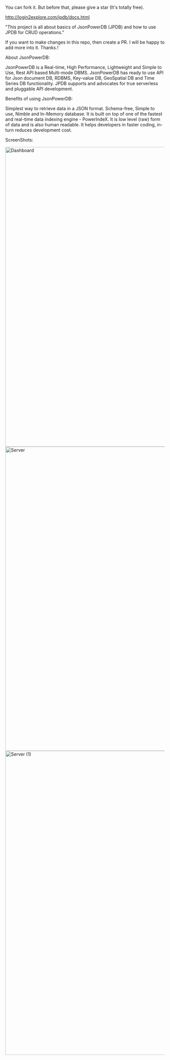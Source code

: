 You can fork it. But before that, please give a star (It's totally free).

http://login2explore.com/jpdb/docs.html

"This project is all about basics of JsonPowerDB (JPDB) and how to use JPDB for CRUD operations."

If you want to make changes in this repo, then create a PR. I will be happy to add more into it. Thanks.!

About JsonPowerDB:

JsonPowerDB is a Real-time, High Performance, Lightweight and Simple to Use, Rest API based Multi-mode
DBMS. JsonPowerDB has ready to use API for Json document DB, RDBMS, Key-value DB, GeoSpatial DB and Time
Series DB functionality. JPDB supports and advocates for true serverless and pluggable API development.

Benefits of using JsonPowerDB:

Simplest way to retrieve data in a JSON format.
Schema-free, Simple to use, Nimble and In-Memory database.
It is built on top of one of the fastest and real-time data indexing engine - PowerIndeX.
It is low level (raw) form of data and is also human readable.
It helps developers in faster coding, in-turn reduces development cost.

ScreenShots:

<img width="945" alt="Dashboard" src="https://github.com/deepak-ks-sde/JSONPOWERDB/assets/101627261/55cc05aa-094f-4a3f-b6cc-b21ea932acea">

<img width="959" alt="Server" src="https://github.com/deepak-ks-sde/JSONPOWERDB/assets/101627261/15786993-26c7-45cd-a3ee-65dbe2e5e441">

<img width="959" alt="Server (1)" src="https://github.com/deepak-ks-sde/JSONPOWERDB/assets/101627261/d1b362cd-f040-40b5-a1bf-41c95c3326b5">

